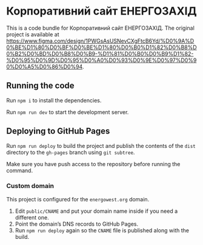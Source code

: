 # Корпоративний сайт ЕНЕРГОЗАХІД

This is a code bundle for Корпоративний сайт ЕНЕРГОЗАХІД. The original project is available at https://www.figma.com/design/1PWGsAsUSNevCXgFtcB6Yd/%D0%9A%D0%BE%D1%80%D0%BF%D0%BE%D1%80%D0%B0%D1%82%D0%B8%D0%B2%D0%BD%D0%B8%D0%B9-%D1%81%D0%B0%D0%B9%D1%82-%D0%95%D0%9D%D0%95%D0%A0%D0%93%D0%9E%D0%97%D0%90%D0%A5%D0%86%D0%94.

## Running the code

Run `npm i` to install the dependencies.

Run `npm run dev` to start the development server.

## Deploying to GitHub Pages

Run `npm run deploy` to build the project and publish the contents of the `dist` directory to the `gh-pages` branch using `git subtree`.

Make sure you have push access to the repository before running the command.

### Custom domain

This project is configured for the `energowest.org` domain.

1. Edit `public/CNAME` and put your domain name inside if you need a different one.
2. Point the domain’s DNS records to GitHub Pages.
3. Run `npm run deploy` again so the `CNAME` file is published along with the build.
